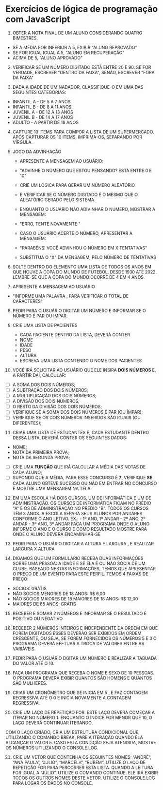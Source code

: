 # Exercícios de lógica de programação com JavaScript

1. OBTER A NOTA FINAL DE UM ALUNO CONSIDERANDO QUATRO BIMESTRES.

- SE A MÉDIA FOR INFERIOR A 5, EXIBIR "ALUNO REPROVADO"
- SE FOR IGUAL IGUAL A 5, "ALUNO EM RECUPERAÇÃO"
- ACIMA DE 5, "ALUNO APROVADO"

2. VERIFICAR SE UM NÚMERO DIGITADO ESTÁ ENTRE 20 E 90. SE FOR VERDADE, ESCREVER "DENTRO DA FAIXA", SENÃO, ESCREVER "FORA DA FAIXA"

3. DADA A IDADE DE UM NADADOR, CLASSIFIQUE-O EM UMA DAS SEGUINTES CATEGORIAS:

- INFANTIL A - DE 5 A 7 ANOS
- INFANTIL B - DE 8 A 11 ANOS
- JUVENIL A - DE 12 A 13 ANOS
- JUVENIL B - DE 14 A 17 ANOS
- ADULTO - A PARTIR DE 18 ANOS

4. CAPTURE 10 ITEMS PARA COMPOR A LISTA DE UM SUPERMERCADO. APÓS CAPTURAR OS 10 ITEMS, IMPRIMA-OS, SEPARANDO POR VÍRGULA.

5. JOGO DA ADVINHAÇÃO

   - APRESENTE A MENSAGEM AO USUÁRIO:
   - "ADVINHE O NÚMERO QUE ESTOU PENSANDO? ESTÁ ENTRE 0 E 10"

   - CRIE UM LÓGICA PARA GERAR UM NÚMERO ALEATÓRIO
   - E VERIFICAR SE O NÚMERO DIGITADO É O MESMO QUE O ALEATÓRIO GERADO PELO SISTEMA.

   - ENQUANTO O USUÁRIO NÃO ADIVINHAR O NÚMERO, MOSTRAR A MENSAGEM:
   - "ERRO, TENTE NOVAMENTE:"

   - CASO O USUÁRIO ACERTE O NÚMERO, APRESENTAR A MENSAGEM:
   - "PARABÉNS! VOCÊ ADVINHOU O NÚMERO EM X TENTATIVAS"

   - SUBSTITUA O "X" DA MENSAGEM, PELO NÚMERO DE TENTATIVAS

6. SOLTE DENTRO DO ELEMENTO UMA LISTA DE TODOS OS ANOS EM QUE HOUVE A COPA DO MUNDO DE FUTEBOL, DESDE 1930 ATÉ 2022. LEMBRE-SE QUE A COPA DO MUNDO OCORRE DE 4 EM 4 ANOS.

7. APRESENTE A MENSAGEM AO USUÁRIO

- "INFORME UMA PALAVRA , PARA VERIFICAR O TOTAL DE CARACTERES"

8. PEDIR PARA O USUÁRIO DIGITAR UM NÚMERO E INFORMAR SE O NÚMERO É PAR OU IMPAR.

9. CRIE UMA LISTA DE PACIENTES

   - CADA PACIENTE DENTRO DA LISTA, DEVERÁ CONTER
   - NOME
   - IDADE
   - PESO
   - ALTURA
   - ESCREVA UMA LISTA CONTENDO O NOME DOS PACIENTES

10. VOCÊ IRÁ SOLICITAR AO USUÁRIO QUE ELE INSIRA **DOIS NÚMEROS** E, A PARTIR DAÍ, CALCULAR:

- [ ] A SOMA DOS DOIS NÚMEROS;
- [ ] A SUBTRAÇÃO DOS DOIS NÚMEROS;
- [ ] A MULTIPLICAÇÃO DOS DOIS NÚMEROS;
- [ ] A DIVISÃO DOS DOIS NÚMEROS;
- [ ] O RESTO DA DIVISÃO DOS DOIS NÚMEROS;
- [ ] VERIFIQUE SE A SOMA DOS DOIS NÚMEROS É PAR (OU ÍMPAR);
- [ ] VERIFIQUE SE OS DOIS NÚMEROS INSERIDOS SÃO IGUAIS (OU DIFERENTES);

11. CRIAR UMA LISTA DE ESTUDANTES E, CADA ESTUDANTE DENTRO DESSA LISTA, DEVERÁ CONTER OS SEGUINTES DADOS:

- NOME;
- NOTA DA PRIMEIRA PROVA;
- NOTA DA SEGUNDA PROVA;

- [ ] CRIE UMA **FUNÇÃO** QUE IRÁ CALCULAR A MÉDIA DAS NOTAS DE CADA ALUNO;
- [ ] SUPONDO QUE A MÉDIA, PARA ESSE CONCURSO É **7**, VERIFIQUE **SE** CADA ALUNO OBTEVE SUCESSO OU NÃO EM ENTRAR NO CONCURSO E MOSTRE UMA MENSAGEM NA TELA.

12. EM UMA ESCOLA HÁ DOIS CURSOS, UM DE INFORMÁTICA E UM DE ADMINISTRAÇÃO. OS CURSOS DE INFORMÁTICA FICAM NO PRÉDIO "A" E OS DE ADMINISTRAÇÃO NO PRÉDIO "B". TODOS OS CURSOS TÊM 3 ANOS.
    A ESCOLA SEPARA SEUS ALUNOS POR ANDARES CONFORME O ANO LETIVO.
    EX.: - 1º ANO, 1º ANDAR - 2º ANO, 2º ANDAR - 3º ANO, 3º ANDAR
    FAÇA UM PROGRAMA ONDE O ALUNO INFORME O ANO E O CURSO E COMO RESULTADO MOSTRE PARA ONDE O ALUNO DEVERÁ ENCAMINHAR-SE

13. PEDIR PARA O USUÁRIO DIGITAR A ALTURA E LARGURA , E REALIZAR LARGURA X ALTURA

14. DIGAMOS QUE UM FORMULÁRIO RECEBA DUAS INFORMAÇÕES SOBRE UMA PESSOA: A IDADE E SE ELA É OU NÃO SÓCIA DE UM CLUBE. BASEADO NESTAS INFORMAÇÕES, TEMOS QUE APRESENTAR O PREÇO DE UM EVENTO PARA ESTE PERFIL. TEMOS 4 FAIXAS DE PREÇO:

- SÓCIOS: GRÁTIS
- NÃO SÓCIOS MENORES DE 18 ANOS: R$ 6,00
- NÃO SÓCIOS MAIORES DE 18 MAIORES DE 18 ANOS: R$ 12,00
- MAIORES DE 65 ANOS: GRÁTIS

15. RECEBER E SOMAR 2 NÚMEROS E INFORMAR SE O RESULTADO É POSITIVO OU NEGATIVO

16. RECEBER 2 NÚMEROS INTEIROS E INDEPENDENTE DA ORDEM EM QUE FOREM DIGITADOS ESSES DEVERÃO SER EXIBIDOS EM ORDEM CRESCENTE, OU SEJA, SE FOREM FORNECIDOS OS NÚMEROS 5 E 3 O PROGRAMA DEVERÁ EFETUAR A TROCA DE VALORES ENTRE AS VARIÁVEIS.

17. PEDIR PARA O USUÁRIO DGITAR UM NÚMERO E REALIZAR A TABUADA DO VALOR ATÉ O 10.

18. FAÇA UM PROGRAMA QUE RECEBA O NOME E SEXO DE 10 PESSOAS. O PROGRAMA DEVERÁ EXIBIR QUANTOS SÃO HOMENS E QUANTOS SÃO MULHERES.

19. CRIAR UM CRONÔMETRO QUE SE INICIA EM 5 , E FAZ CONTAGEM REGRESSIVA ATÉ O 0 E INICIA NOVAMENTE A CONTAGEM REGRESSIVA.

20. CRIE UM LAÇO DE REPETIÇÃO FOR. ESTE LAÇO DEVERÁ COMEÇAR A ITERAR NO NÚMERO 1. ENQUANTO O ÍNDICE FOR MENOR QUE 10, O LAÇO DEVERÁ CONTINUAR ITERANDO.

COM O LAÇO CRIADO, CRIA UM ESTRUTURA CONDICIONAL QUE, UTILIZANDO O COMANDO BREAK, PARE A ITERAÇÃO QUANDO ELA ALCANÇAR O VALOR 5. CASO ESTA CONDIÇÃO SEJA ATENDIDA, MOSTRE OS NÚMEROS UTILIZANDO O CONSOLE.LOG.

21. CRIE UM VETOR QUE CONTENHA OS SEGUINTES NOMES: “ANDRÉ”, “ANA PAULA”, “JÚLIO”, “MARCELA”, “RUBEM”. UTILIZE O LAÇO DE REPETIÇÃO FOR PARA PERCORRER ESTA LISTA. QUANDO A LEITURA FOR IGUAL A “JÚLIO”, UTILIZE O COMANDO CONTINUE. ELE IRÁ EXIBIR TODOS OS OUTROS NOMES DESTE VETOR. UTILIZE O CONSOLE.LOG PARA LOGAR OS DADOS NO CONSOLE.